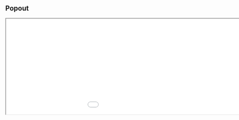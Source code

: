 ##  Popout

<iframe src="slides/slide_content/popout/index.html" width="1200" height="300"></iframe>

